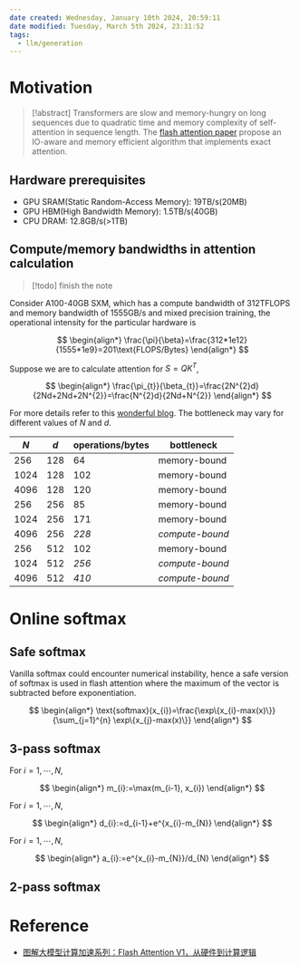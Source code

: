 ```yaml
---
date created: Wednesday, January 10th 2024, 20:59:11
date modified: Tuesday, March 5th 2024, 23:31:52
tags:
  - llm/generation
---
```

# Motivation

> [!abstract] Transformers are slow and memory-hungry on long sequences due to quadratic time and memory complexity of self-attention in sequence length. The [flash attention paper](https://arxiv.org/pdf/2205.14135.pdf) propose an IO-aware and memory efficient algorithm that implements exact attention.

## Hardware prerequisites

- GPU SRAM(Static Random-Access Memory): 19TB/s(20MB)
- GPU HBM(High Bandwidth Memory): 1.5TB/s(40GB)
- CPU DRAM: 12.8GB/s(>1TB)

## Compute/memory bandwidths in attention calculation

> [!todo] finish the note

Consider A100-40GB SXM, which has a compute bandwidth of 312TFLOPS and memory bandwidth of 1555GB/s and mixed precision training, the operational intensity for the particular hardware is

$$
\begin{align*}
\frac{\pi}{\beta}=\frac{312*1e12}{1555*1e9}=201\text{FLOPS/Bytes}
\end{align*}
$$

Suppose we are to calculate attention for $S=QK^{T}$,

$$
\begin{align*}
\frac{\pi_{t}}{\beta_{t}}=\frac{2N^{2}d}{2Nd+2Nd+2N^{2}}=\frac{N^{2}d}{2Nd+N^{2}}
\end{align*}
$$

For more details refer to this [wonderful blog](https://zhuanlan.zhihu.com/p/639228219). The bottleneck may vary for different values of $N$ and $d$.

| $N$  | $d$ | operations/bytes | bottleneck      |
| ---- | --- | ---------------- | --------------- |
| 256  | 128 | 64               | memory-bound    |
| 1024 | 128 | 102              | memory-bound    |
| 4096 | 128 | 120              | memory-bound    |
| 256  | 256 | 85               | memory-bound    |
| 1024 | 256 | 171              | memory-bound    |
| 4096 | 256 | _228_            | _compute-bound_ |
| 256  | 512 | 102              | memory-bound    |
| 1024 | 512 | _256_            | _compute-bound_ |
| 4096 | 512 | _410_            | _compute-bound_ |

# Online softmax

## Safe softmax

Vanilla softmax could encounter numerical instability, hence a safe version of softmax is used in flash attention where the maximum of the vector is subtracted before exponentiation.

$$
\begin{align*}
\text{softmax}(x_{i})=\frac{\exp\{x_{i}-max(x)\}}{\sum_{j=1}^{n} \exp\{x_{j}-max(x)\}}
\end{align*}
$$

## 3-pass softmax

For $i=1, \cdots, N$,

$$
\begin{align*}
m_{i}:=\max(m_{i-1}, x_{i})
\end{align*}
$$

For $i=1, \cdots, N$,

$$
\begin{align*}
d_{i}:=d_{i-1}+e^{x_{i}-m_{N}}
\end{align*}
$$

For $i=1, \cdots, N$,

$$
\begin{align*}
a_{i}:=e^{x_{i}-m_{N}}/d_{N}
\end{align*}
$$

## 2-pass softmax
# Reference

- [图解大模型计算加速系列：Flash Attention V1，从硬件到计算逻辑](http://mp.weixin.qq.com/s?__biz=MzU3Mzg5ODgxMg==&mid=2247486824&idx=1&sn=3016c0506123c23b26c582ccf81d02d2&chksm=fd3be43bca4c6d2de1904c1941da3aba62fe45909146ad51f31f2b0949fabdfd1357fcb8dc90&mpshare=1&scene=1&srcid=01095d0lx3E0YSbxTk2ZCmAY&sharer_shareinfo=6b9003e541fc0688dd66efa27a758ef2&sharer_shareinfo_first=6b9003e541fc0688dd66efa27a758ef2#rd)
